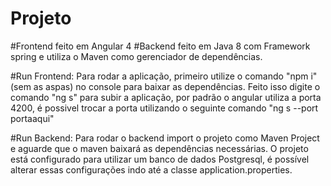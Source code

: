 # Projeto

#Frontend feito em Angular 4
#Backend feito em Java 8 com Framework spring e utiliza o Maven como gerenciador de dependências.

#Run Frontend:
Para rodar a aplicação, primeiro utilize o comando "npm i"(sem as aspas) no console para baixar as dependências.
Feito isso digite o comando "ng s" para subir a aplicação, por padrão o angular utiliza a porta 4200, é possivel
trocar a porta utilizando o seguinte comando "ng s --port portaaqui"

#Run Backend:
Para rodar o backend import o projeto como Maven Project e aguarde que o maven baixará as dependências necessárias.
O projeto está configurado para utilizar um banco de dados Postgresql, é possível alterar essas configurações indo
até a classe application.properties.
